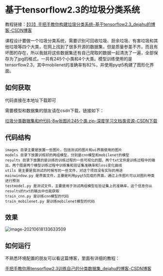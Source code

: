 # 基于tensorflow2.3的垃圾分类系统

教程链接：[【03】手把手教你构建垃圾分类系统-基于tensorflow2.3_dejahu的博客-CSDN博客](https://blog.csdn.net/ECHOSON/article/details/118225446)

课程设计要做一个垃圾分类系统，需要识别可回收垃圾、厨余垃圾、有害垃圾和其他垃圾等四个大类，在网上找到了很多开源的数据集，但是质量参差不齐，而且有坏图的存在，所以我就将这些数据集还有自己爬取的数据一起清洗了一遍，全部保存为了jpg的格式，一共有245个小类和4个大类。模型训练使用的是tensorflow2.3，其中mobilenet的准确率有82%，并使用pyqt5构建了图形化界面。

## 如何获取

代码直接在本地址下载即可

需要模型和数据集的朋友请在csdn下载，链接如下：

[垃圾分类数据集和tf代码-8w张图片245个类.zip-深度学习文档类资源-CSDN下载](https://download.csdn.net/download/ECHOSON/19713816)

## 代码结构

```
images 目录主要是放置一些图片，包括测试的图片和ui界面使用的图片
models 目录下放置训练好的两组模型，分别是cnn模型和mobilenet的模型
results 目录下放置的是训练的训练过程的一些可视化的图，两个txt文件是训练过程中的输出，两个图是两个模型训练过程中训练集和验证集准确率和loss变化曲线
utils 是主要是我测试的时候写的一些文件，对这个项目没有实际的用途
mainwindow.py 是界面文件，主要是利用pyqt5完成的界面，通过上传图片可以对图片种类进行预测
testmodel.py 是测试文件，主要是用于测试两组模型在验证集上的准确率，这个信息你从results的txt的输出中也能获取
train_cnn.py 是训练cnn模型的代码
train_mobilenet.py 是训练mobilenet模型的代码
```

## 效果
![image-20210618133633509](https://vehicle4cm.oss-cn-beijing.aliyuncs.com/typoraimgs/image-20210618133633509.png)

## 如何运行

不熟悉环境配置的朋友可以看这篇博客，里面有详细的教程：

[手把手教你用tensorflow2.3训练自己的分类数据集_dejahu的博客-CSDN博客](https://blog.csdn.net/ECHOSON/article/details/117964477?spm=1001.2014.3001.5502)